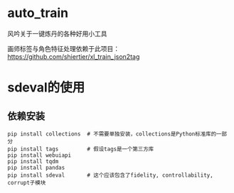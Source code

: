# auto_train
风吟关于一键炼丹的各种好用小工具

画师标签与角色特征处理依赖于此项目：https://github.com/shiertier/xl_train_json2tag

# sdeval的使用
## 依赖安装
```
pip install collections  # 不需要单独安装，collections是Python标准库的一部分
pip install tags         # 假设tags是一个第三方库
pip install webuiapi
pip install tqdm
pip install pandas
pip install sdeval       # 这个应该包含了fidelity, controllability, corrupt子模块
```
